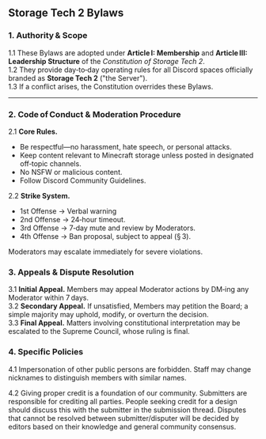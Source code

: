 ## Storage Tech 2 Bylaws

### 1. Authority & Scope
1.1 These Bylaws are adopted under **Article I: Membership** and **Article III: Leadership Structure** of the *Constitution of Storage Tech 2*.  
1.2 They provide day‑to‑day operating rules for all Discord spaces officially branded as **Storage Tech 2** ("the Server").  
1.3 If a conflict arises, the Constitution overrides these Bylaws.

---

### 2. Code of Conduct & Moderation Procedure
2.1 **Core Rules.**
* Be respectful—no harassment, hate speech, or personal attacks.
* Keep content relevant to Minecraft storage unless posted in designated off‑topic channels.
* No NSFW or malicious content.
* Follow Discord Community Guidelines.

2.2 **Strike System.**
* 1st Offense → Verbal warning
* 2nd Offense → 24‑hour timeout.
* 3rd Offense → 7‑day mute and review by Moderators.
* 4th Offense → Ban proposal, subject to appeal (§ 3).

Moderators may escalate immediately for severe violations.


### 3. Appeals & Dispute Resolution
3.1 **Initial Appeal.** Members may appeal Moderator actions by DM‑ing any Moderator within 7 days.  
3.2 **Secondary Appeal.** If unsatisfied, Members may petition the Board; a simple majority may uphold, modify, or overturn the decision.  
3.3 **Final Appeal.** Matters involving constitutional interpretation may be escalated to the Supreme Council, whose ruling is final.

### 4. Specific Policies
4.1 Impersonation of other public persons are forbidden. Staff may change nicknames to distinguish members with similar names.

4.2 Giving proper credit is a foundation of our community. Submitters are responsible for crediting all parties. People seeking credit for a design should discuss this with the submitter in the submission thread. Disputes that cannot be resolved between submitter/disputer will be decided by editors based on their knowledge and general community consensus.


